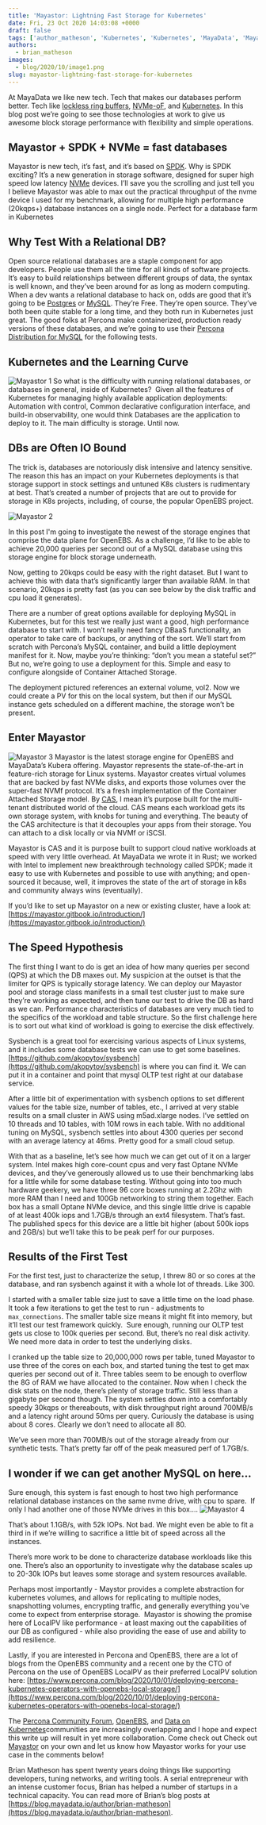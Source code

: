 ```yaml
---
title: 'Mayastor: Lightning Fast Storage for Kubernetes'
date: Fri, 23 Oct 2020 14:03:08 +0000
draft: false
tags: ['author_matheson', 'Kubernetes', 'Kubernetes', 'MayaData', 'Mayastor', 'MySQL', 'MySQL', 'mysql-and-variants', 'Open Source Databases', 'Tools']
authors:
  - brian_matheson
images:
  - blog/2020/10/image1.png
slug: mayastor-lightning-fast-storage-for-kubernetes
---
```


At MayaData we like new tech. Tech that makes our databases perform better. Tech like [lockless ring buffers](https://www.kernel.org/doc/Documentation/trace/ring-buffer-design.txt), [NVMe-oF](https://en.wikipedia.org/wiki/NVM_Express), and [Kubernetes](https://kubernetes.io/). In this blog post we’re going to see those technologies at work to give us awesome block storage performance with flexibility and simple operations.

Mayastor + SPDK + NVMe = fast databases
---------------------------------------

Mayastor is new tech, it’s fast, and it’s based on [SPDK](https://spdk.io/). Why is SPDK exciting? It’s a new generation in storage software, designed for super high speed low latency [NVMe](https://en.wikipedia.org/wiki/NVM_Express) devices. I’ll save you the scrolling and just tell you I believe Mayastor was able to max out the practical throughput of the nvme device I used for my benchmark, allowing for multiple high performance (20kqps+) database instances on a single node. Perfect for a database farm in Kubernetes

Why Test With a Relational DB?
------------------------------

Open source relational databases are a staple component for app developers. People use them all the time for all kinds of software projects. It’s easy to build relationships between different groups of data, the syntax is well known, and they’ve been around for as long as modern computing.  When a dev wants a relational database to hack on, odds are good that it’s going to be [Postgres](https://www.postgresql.org/) or [MySQL](https://www.mysql.com/). They’re Free. They’re open source. They’ve both been quite stable for a long time, and they both run in Kubernetes just great. The good folks at Percona make containerized, production ready versions of these databases, and we’re going to use their [Percona Distribution for MySQL](https://www.percona.com/software/mysql-database) for the following tests.

Kubernetes and the Learning Curve
---------------------------------

![Mayastor 1](blog/2020/10/image1.png)
So what is the difficulty with running relational databases, or databases in general, inside of Kubernetes?  Given all the features of Kubernetes for managing highly available application deployments: Automation with control, Common declarative configuration interface, and build-in observability, one would think Databases are the application to deploy to it. The main difficulty is storage. Until now.

DBs are Often IO Bound
----------------------

The trick is, databases are notoriously disk intensive and latency sensitive. The reason this has an impact on your Kubernetes deployments is that storage support in stock settings and untuned K8s clusters is rudimentary at best. That’s created a number of projects that are out to provide for storage in K8s projects, including, of course, the popular OpenEBS project. 

![Mayastor 2](blog/2020/10/image2.png) 

In this post I'm going to investigate the newest of the storage engines that comprise the data plane for OpenEBS. As a challenge, I’d like to be able to achieve 20,000 queries per second out of a MySQL database using this storage engine for block storage underneath. 

Now, getting to 20kqps could be easy with the right dataset. But I want to achieve this with data that’s significantly larger than available RAM. In that scenario, 20kqps is pretty fast (as you can see below by the disk traffic and cpu load it generates). 

There are a number of great options available for deploying MySQL in Kubernetes, but for this test we really just want a good, high performance database to start with. I won’t really need fancy DBaaS functionality, an operator to take care of backups, or anything of the sort. We’ll start from scratch with Percona’s MySQL container, and build a little deployment manifest for it. Now, maybe you’re thinking: “don’t you mean a stateful set?” But no, we’re going to use a deployment for this. Simple and easy to configure alongside of Container Attached Storage. 

The deployment pictured references an external volume, vol2. Now we could create a PV for this on the local system, but then if our MySQL instance gets scheduled on a different machine, the storage won’t be present.  

Enter Mayastor
--------------

![Mayastor 3](blog/2020/10/image4.png)
Mayastor is the latest storage engine for OpenEBS and MayaData’s Kubera offering. Mayastor represents the state-of-the-art in feature-rich storage for Linux systems. Mayastor creates virtual volumes that are backed by fast NVMe disks, and exports those volumes over the super-fast NVMf protocol. It’s a fresh implementation of the Container Attached Storage model. By [CAS](https://www.cncf.io/blog/2018/04/19/container-attached-storage-a-primer/), I mean it’s purpose built for the multi-tenant distributed world of the cloud. CAS means each workload gets its own storage system, with knobs for tuning and everything. The beauty of the CAS architecture is that it decouples your apps from their storage. You can attach to a disk locally or via NVMf or iSCSI. 

Mayastor is CAS and it is purpose built to support cloud native workloads at speed with very little overhead. At MayaData we wrote it in Rust; we worked with Intel to implement new breakthrough technology called SPDK; made it easy to use with Kubernetes and possible to use with anything; and open-sourced it because, well, it improves the state of the art of storage in k8s and community always wins (eventually). 

If you’d like to set up Mayastor on a new or existing cluster, have a look at: [https://mayastor.gitbook.io/introduction/](https://mayastor.gitbook.io/introduction/)

The Speed Hypothesis
--------------------

The first thing I want to do is get an idea of how many queries per second (QPS) at which the DB maxes out. My suspicion at the outset is that the limiter for QPS is typically storage latency. We can deploy our Mayastor pool and storage class manifests in a small test cluster just to make sure they’re working as expected, and then tune our test to drive the DB as hard as we can. Performance characteristics of databases are very much tied to the specifics of the workload and table structure. So the first challenge here is to sort out what kind of workload is going to exercise the disk effectively. 

Sysbench is a great tool for exercising various aspects of Linux systems, and it includes some database tests we can use to get some baselines. [https://github.com/akopytov/sysbench](https://github.com/akopytov/sysbench) is where you can find it. We can put it in a container and point that mysql OLTP test right at our database service. 

After a little bit of experimentation with sysbench options to set different values for the table size, number of tables, etc., I arrived at very stable results on a small cluster in AWS using m5ad.xlarge nodes. I’ve settled on 10 threads and 10 tables, with 10M rows in each table. With no additional tuning on MySQL, sysbench settles into about 4300 queries per second with an average latency at 46ms. Pretty good for a small cloud setup. 

With that as a baseline, let’s see how much we can get out of it on a larger system. Intel makes high core-count cpus and very fast Optane NVMe devices, and they’ve generously allowed us to use their benchmarking labs for a little while for some database testing. Without going into too much hardware geekery, we have three 96 core boxes running at 2.2Ghz with more RAM than I need and 100Gb networking to string them together. Each box has a small Optane NVMe device, and this single little drive is capable of at least 400k iops and 1.7GB/s through an ext4 filesystem. That’s fast. The published specs for this device are a little bit higher (about 500k iops and 2GB/s) but we’ll take this to be peak perf for our purposes.

Results of the First Test
-------------------------

For the first test, just to characterize the setup, I threw 80 or so cores at the database, and ran sysbench against it with a whole lot of threads. Like 300. 

I started with a smaller table size just to save a little time on the load phase.  It took a few iterations to get the test to run - adjustments to `max_connections`. The smaller table size means it might fit into memory, but it’ll test our test framework quickly.  Sure enough, running our OLTP test gets us close to 100k queries per second. But, there’s no real disk activity. We need more data in order to test the underlying disks. 

I cranked up the table size to 20,000,000 rows per table, tuned Mayastor to use three of the cores on each box, and started tuning the test to get max queries per second out of it. Three tables seem to be enough to overflow the 8G of RAM we have allocated to the container. Now when I check the disk stats on the node, there’s plenty of storage traffic. Still less than a gigabyte per second though. The system settles down into a comfortably speedy 30kqps or thereabouts, with disk throughput right around 700MB/s and a latency right around 50ms per query. Curiously the database is using about 8 cores. Clearly we don’t need to allocate all 80. 

We’ve seen more than 700MB/s out of the storage already from our synthetic tests. That’s pretty far off of the peak measured perf of 1.7GB/s.

I wonder if we can get another MySQL on here…
---------------------------------------------

Sure enough, this system is fast enough to host two high performance relational database instances on the same nvme drive, with cpu to spare.  If only I had another one of those NVMe drives in this box…. 
![Mayastor 4](blog/2020/10/image3.png) 

That’s about 1.1GB/s, with 52k IOPs. Not bad. We might even be able to fit a third in if we’re willing to sacrifice a little bit of speed across all the instances. 

There’s more work to be done to characterize database workloads like this one. There’s also an opportunity to investigate why the database scales up to 20-30k IOPs but leaves some storage and system resources available. 

Perhaps most importantly - Maystor provides a complete abstraction for kubernetes volumes, and allows for replicating to multiple nodes, snapshotting volumes, encrypting traffic, and generally everything you’ve come to expect from enterprise storage.  Mayastor is showing the promise here of LocalPV like performance - at least maxing out the capabilities of our DB as configured - while also providing the ease of use and ability to add resilience. 

Lastly, if you are interested in Percona and OpenEBS, there are a lot of blogs from the OpenEBS community and a recent one by the CTO of Percona on the use of OpenEBS LocalPV as their preferred LocalPV solution here: [https://www.percona.com/blog/2020/10/01/deploying-percona-kubernetes-operators-with-openebs-local-storage/](https://www.percona.com/blog/2020/10/01/deploying-percona-kubernetes-operators-with-openebs-local-storage/) 

The [Percona Community Forum](https://forums.percona.com/categories/percona-distribution-for-mysql), [OpenEBS](https://openebs.io/community/), and [Data on Kubernetes](https://dok.community/)communities are increasingly overlapping and I hope and expect this write up will result in yet more collaboration. Come check out Check out [Mayastor](https://mayastor.gitbook.io/introduction/) on your own and let us know how Mayastor works for your use case in the comments below! 

Brian Matheson has spent twenty years doing things like supporting developers, tuning networks, and writing tools. A serial entrepreneur with an intense customer focus, Brian has helped a number of startups in a technical capacity. You can read more of Brian’s blog posts at [https://blog.mayadata.io/author/brian-matheson](https://blog.mayadata.io/author/brian-matheson).